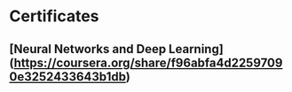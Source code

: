 # Certificates

## [Neural Networks and Deep Learning] (https://coursera.org/share/f96abfa4d22597090e3252433643b1db)

